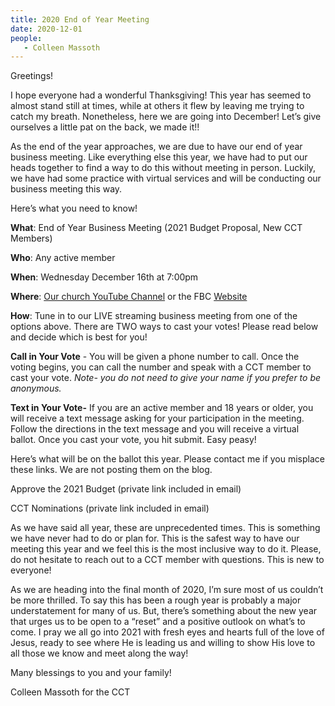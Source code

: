 ```yaml
---
title: 2020 End of Year Meeting
date: 2020-12-01
people: 
   - Colleen Massoth
---
```



Greetings!

I hope everyone had a wonderful Thanksgiving! This year has seemed to almost stand still at times, while at others it flew by leaving me trying to catch my breath. Nonetheless, here we are going into December! Let’s give ourselves a little pat on the back, we made it!! 


As the end of the year approaches, we are due to have our end of year business meeting. Like everything else this year, we have had to put our heads together to find a way to do this without meeting in person. Luckily, we have had some practice with virtual services and will be conducting our business meeting this way. 

Here’s what you need to know!


**What**: End of Year Business Meeting (2021 Budget Proposal, New CCT Members)

**Who**: Any active member 

**When**: Wednesday December 16th at 7:00pm

**Where**: [Our church YouTube Channel](https://youtube.com/c/fbcmuncieorg) or the FBC [Website](https://fbcmuncie.org) 

**How**: Tune in to our LIVE streaming business meeting from one of the options above. There are TWO ways to cast your votes! Please read below and decide which is best for you!

**Call in Your Vote** - You will be given a phone number to call. Once the voting begins, you can call the number and speak with a CCT member to cast your vote. *Note- you do not need to give your name if you prefer to be anonymous.* 

**Text in Your Vote-** If you are an active member and 18 years or older, you will receive a text message asking for your participation in the meeting. Follow the directions in the text message and you will receive a virtual ballot. Once you cast your vote, you hit submit. Easy peasy!   





Here’s what will be on the ballot this year. Please contact me if you misplace these links. We are not posting them on the blog.


Approve the 2021 Budget (private link included in email)

CCT Nominations (private link included in email)

As we have said all year, these are unprecedented times. This is something we have never had to do or plan for. This is the safest way to have our meeting this year and we feel this is the most inclusive way to do it. Please, do not hesitate to reach out to a CCT member with questions. This is new to everyone!


As we are heading into the final month of 2020, I’m sure most of us couldn’t be more thrilled. To say this has been a rough year is probably a major understatement for many of us. But, there’s something about the new year that urges us to be open to a “reset” and a positive outlook on what’s to come. I pray we all go into 2021 with fresh eyes and hearts full of the love of Jesus, ready to see where He is leading us and willing to show His love to all those we know and meet along the way!

Many blessings to you and your family!

Colleen Massoth for the CCT
